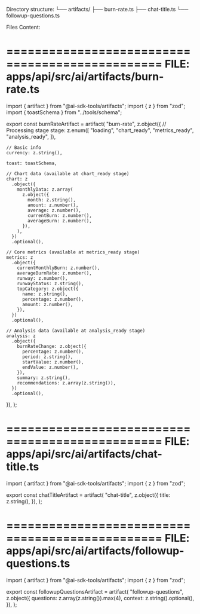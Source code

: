 Directory structure:
└── artifacts/
    ├── burn-rate.ts
    ├── chat-title.ts
    └── followup-questions.ts


Files Content:

================================================
FILE: apps/api/src/ai/artifacts/burn-rate.ts
================================================
import { artifact } from "@ai-sdk-tools/artifacts";
import { z } from "zod";
import { toastSchema } from "../tools/schema";

export const burnRateArtifact = artifact(
  "burn-rate",
  z.object({
    // Processing stage
    stage: z.enum([
      "loading",
      "chart_ready",
      "metrics_ready",
      "analysis_ready",
    ]),

    // Basic info
    currency: z.string(),

    toast: toastSchema,

    // Chart data (available at chart_ready stage)
    chart: z
      .object({
        monthlyData: z.array(
          z.object({
            month: z.string(),
            amount: z.number(),
            average: z.number(),
            currentBurn: z.number(),
            averageBurn: z.number(),
          }),
        ),
      })
      .optional(),

    // Core metrics (available at metrics_ready stage)
    metrics: z
      .object({
        currentMonthlyBurn: z.number(),
        averageBurnRate: z.number(),
        runway: z.number(),
        runwayStatus: z.string(),
        topCategory: z.object({
          name: z.string(),
          percentage: z.number(),
          amount: z.number(),
        }),
      })
      .optional(),

    // Analysis data (available at analysis_ready stage)
    analysis: z
      .object({
        burnRateChange: z.object({
          percentage: z.number(),
          period: z.string(),
          startValue: z.number(),
          endValue: z.number(),
        }),
        summary: z.string(),
        recommendations: z.array(z.string()),
      })
      .optional(),
  }),
);



================================================
FILE: apps/api/src/ai/artifacts/chat-title.ts
================================================
import { artifact } from "@ai-sdk-tools/artifacts";
import { z } from "zod";

export const chatTitleArtifact = artifact(
  "chat-title",
  z.object({
    title: z.string(),
  }),
);



================================================
FILE: apps/api/src/ai/artifacts/followup-questions.ts
================================================
import { artifact } from "@ai-sdk-tools/artifacts";
import { z } from "zod";

export const followupQuestionsArtifact = artifact(
  "followup-questions",
  z.object({
    questions: z.array(z.string()).max(4),
    context: z.string().optional(),
  }),
);


